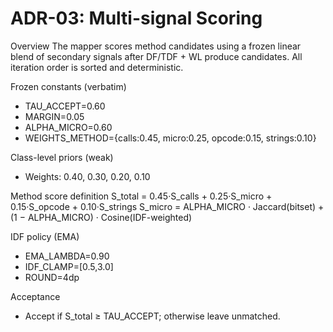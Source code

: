 <!-- AUTOGEN: BYTECODEMAPPER DOC v1 -->
# ADR-03: Multi-signal Scoring

Overview
The mapper scores method candidates using a frozen linear blend of secondary signals after DF/TDF + WL produce candidates. All iteration order is sorted and deterministic.

Frozen constants (verbatim)
- TAU_ACCEPT=0.60
- MARGIN=0.05
- ALPHA_MICRO=0.60
- WEIGHTS_METHOD={calls:0.45, micro:0.25, opcode:0.15, strings:0.10}

Class-level priors (weak)
- Weights: 0.40, 0.30, 0.20, 0.10

Method score definition
S_total = 0.45·S_calls + 0.25·S_micro + 0.15·S_opcode + 0.10·S_strings
S_micro = ALPHA_MICRO · Jaccard(bitset) + (1 − ALPHA_MICRO) · Cosine(IDF-weighted)

IDF policy (EMA)
- EMA_LAMBDA=0.90
- IDF_CLAMP=[0.5,3.0]
- ROUND=4dp

Acceptance
- Accept if S_total ≥ TAU_ACCEPT; otherwise leave unmatched.
